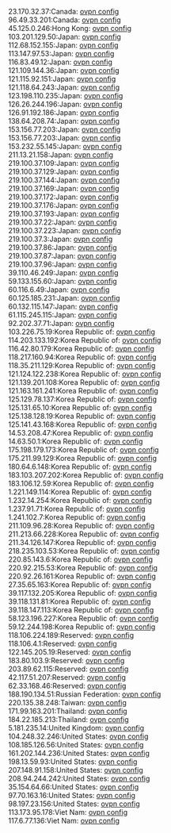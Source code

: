 23.170.32.37:Canada: [ovpn config](vpn/23_170_32_37.ovpn)  
96.49.33.201:Canada: [ovpn config](vpn/96_49_33_201.ovpn)  
45.125.0.246:Hong Kong: [ovpn config](vpn/45_125_0_246.ovpn)  
103.201.129.50:Japan: [ovpn config](vpn/103_201_129_50.ovpn)  
112.68.152.155:Japan: [ovpn config](vpn/112_68_152_155.ovpn)  
113.147.97.53:Japan: [ovpn config](vpn/113_147_97_53.ovpn)  
116.83.49.12:Japan: [ovpn config](vpn/116_83_49_12.ovpn)  
121.109.144.36:Japan: [ovpn config](vpn/121_109_144_36.ovpn)  
121.115.92.151:Japan: [ovpn config](vpn/121_115_92_151.ovpn)  
121.118.64.243:Japan: [ovpn config](vpn/121_118_64_243.ovpn)  
123.198.110.235:Japan: [ovpn config](vpn/123_198_110_235.ovpn)  
126.26.244.196:Japan: [ovpn config](vpn/126_26_244_196.ovpn)  
126.91.192.186:Japan: [ovpn config](vpn/126_91_192_186.ovpn)  
138.64.208.74:Japan: [ovpn config](vpn/138_64_208_74.ovpn)  
153.156.77.203:Japan: [ovpn config](vpn/153_156_77_203.ovpn)  
153.156.77.203:Japan: [ovpn config](vpn/153_156_77_203.ovpn)  
153.232.55.145:Japan: [ovpn config](vpn/153_232_55_145.ovpn)  
211.13.21.158:Japan: [ovpn config](vpn/211_13_21_158.ovpn)  
219.100.37.109:Japan: [ovpn config](vpn/219_100_37_109.ovpn)  
219.100.37.129:Japan: [ovpn config](vpn/219_100_37_129.ovpn)  
219.100.37.144:Japan: [ovpn config](vpn/219_100_37_144.ovpn)  
219.100.37.169:Japan: [ovpn config](vpn/219_100_37_169.ovpn)  
219.100.37.172:Japan: [ovpn config](vpn/219_100_37_172.ovpn)  
219.100.37.176:Japan: [ovpn config](vpn/219_100_37_176.ovpn)  
219.100.37.193:Japan: [ovpn config](vpn/219_100_37_193.ovpn)  
219.100.37.22:Japan: [ovpn config](vpn/219_100_37_22.ovpn)  
219.100.37.223:Japan: [ovpn config](vpn/219_100_37_223.ovpn)  
219.100.37.3:Japan: [ovpn config](vpn/219_100_37_3.ovpn)  
219.100.37.86:Japan: [ovpn config](vpn/219_100_37_86.ovpn)  
219.100.37.87:Japan: [ovpn config](vpn/219_100_37_87.ovpn)  
219.100.37.96:Japan: [ovpn config](vpn/219_100_37_96.ovpn)  
39.110.46.249:Japan: [ovpn config](vpn/39_110_46_249.ovpn)  
59.133.155.60:Japan: [ovpn config](vpn/59_133_155_60.ovpn)  
60.116.6.49:Japan: [ovpn config](vpn/60_116_6_49.ovpn)  
60.125.185.231:Japan: [ovpn config](vpn/60_125_185_231.ovpn)  
60.132.115.147:Japan: [ovpn config](vpn/60_132_115_147.ovpn)  
61.115.245.115:Japan: [ovpn config](vpn/61_115_245_115.ovpn)  
92.202.37.71:Japan: [ovpn config](vpn/92_202_37_71.ovpn)  
103.226.75.19:Korea Republic of: [ovpn config](vpn/103_226_75_19.ovpn)  
114.203.133.192:Korea Republic of: [ovpn config](vpn/114_203_133_192.ovpn)  
116.42.80.179:Korea Republic of: [ovpn config](vpn/116_42_80_179.ovpn)  
118.217.160.94:Korea Republic of: [ovpn config](vpn/118_217_160_94.ovpn)  
118.35.211.129:Korea Republic of: [ovpn config](vpn/118_35_211_129.ovpn)  
121.124.122.238:Korea Republic of: [ovpn config](vpn/121_124_122_238.ovpn)  
121.139.201.108:Korea Republic of: [ovpn config](vpn/121_139_201_108.ovpn)  
121.163.161.241:Korea Republic of: [ovpn config](vpn/121_163_161_241.ovpn)  
125.129.78.137:Korea Republic of: [ovpn config](vpn/125_129_78_137.ovpn)  
125.131.65.10:Korea Republic of: [ovpn config](vpn/125_131_65_10.ovpn)  
125.138.128.19:Korea Republic of: [ovpn config](vpn/125_138_128_19.ovpn)  
125.141.43.168:Korea Republic of: [ovpn config](vpn/125_141_43_168.ovpn)  
14.53.208.47:Korea Republic of: [ovpn config](vpn/14_53_208_47.ovpn)  
14.63.50.1:Korea Republic of: [ovpn config](vpn/14_63_50_1.ovpn)  
175.198.179.173:Korea Republic of: [ovpn config](vpn/175_198_179_173.ovpn)  
175.211.99.129:Korea Republic of: [ovpn config](vpn/175_211_99_129.ovpn)  
180.64.6.148:Korea Republic of: [ovpn config](vpn/180_64_6_148.ovpn)  
183.103.207.202:Korea Republic of: [ovpn config](vpn/183_103_207_202.ovpn)  
183.106.12.59:Korea Republic of: [ovpn config](vpn/183_106_12_59.ovpn)  
1.221.149.114:Korea Republic of: [ovpn config](vpn/1_221_149_114.ovpn)  
1.232.14.254:Korea Republic of: [ovpn config](vpn/1_232_14_254.ovpn)  
1.237.91.71:Korea Republic of: [ovpn config](vpn/1_237_91_71.ovpn)  
1.241.102.7:Korea Republic of: [ovpn config](vpn/1_241_102_7.ovpn)  
211.109.96.28:Korea Republic of: [ovpn config](vpn/211_109_96_28.ovpn)  
211.213.66.228:Korea Republic of: [ovpn config](vpn/211_213_66_228.ovpn)  
211.34.126.147:Korea Republic of: [ovpn config](vpn/211_34_126_147.ovpn)  
218.235.103.53:Korea Republic of: [ovpn config](vpn/218_235_103_53.ovpn)  
220.85.143.6:Korea Republic of: [ovpn config](vpn/220_85_143_6.ovpn)  
220.92.215.53:Korea Republic of: [ovpn config](vpn/220_92_215_53.ovpn)  
220.92.26.161:Korea Republic of: [ovpn config](vpn/220_92_26_161.ovpn)  
27.35.65.163:Korea Republic of: [ovpn config](vpn/27_35_65_163.ovpn)  
39.117.132.205:Korea Republic of: [ovpn config](vpn/39_117_132_205.ovpn)  
39.118.131.81:Korea Republic of: [ovpn config](vpn/39_118_131_81.ovpn)  
39.118.147.113:Korea Republic of: [ovpn config](vpn/39_118_147_113.ovpn)  
58.123.196.227:Korea Republic of: [ovpn config](vpn/58_123_196_227.ovpn)  
59.12.244.198:Korea Republic of: [ovpn config](vpn/59_12_244_198.ovpn)  
118.106.224.189:Reserved: [ovpn config](vpn/118_106_224_189.ovpn)  
118.106.4.1:Reserved: [ovpn config](vpn/118_106_4_1.ovpn)  
122.145.205.19:Reserved: [ovpn config](vpn/122_145_205_19.ovpn)  
183.80.103.9:Reserved: [ovpn config](vpn/183_80_103_9.ovpn)  
203.89.62.115:Reserved: [ovpn config](vpn/203_89_62_115.ovpn)  
42.117.51.207:Reserved: [ovpn config](vpn/42_117_51_207.ovpn)  
62.33.168.46:Reserved: [ovpn config](vpn/62_33_168_46.ovpn)  
188.190.134.51:Russian Federation: [ovpn config](vpn/188_190_134_51.ovpn)  
220.135.38.248:Taiwan: [ovpn config](vpn/220_135_38_248.ovpn)  
171.99.163.201:Thailand: [ovpn config](vpn/171_99_163_201.ovpn)  
184.22.185.213:Thailand: [ovpn config](vpn/184_22_185_213.ovpn)  
5.181.235.14:United Kingdom: [ovpn config](vpn/5_181_235_14.ovpn)  
104.248.32.246:United States: [ovpn config](vpn/104_248_32_246.ovpn)  
108.185.126.56:United States: [ovpn config](vpn/108_185_126_56.ovpn)  
161.202.144.236:United States: [ovpn config](vpn/161_202_144_236.ovpn)  
198.13.59.93:United States: [ovpn config](vpn/198_13_59_93.ovpn)  
207.148.91.158:United States: [ovpn config](vpn/207_148_91_158.ovpn)  
208.94.244.242:United States: [ovpn config](vpn/208_94_244_242.ovpn)  
35.154.64.66:United States: [ovpn config](vpn/35_154_64_66.ovpn)  
97.70.163.16:United States: [ovpn config](vpn/97_70_163_16.ovpn)  
98.197.23.156:United States: [ovpn config](vpn/98_197_23_156.ovpn)  
113.173.95.178:Viet Nam: [ovpn config](vpn/113_173_95_178.ovpn)  
117.6.77.136:Viet Nam: [ovpn config](vpn/117_6_77_136.ovpn)  
